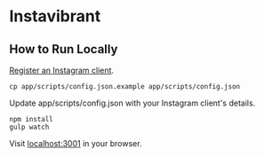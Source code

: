 # Instavibrant

## How to Run Locally

[Register an Instagram client](https://instagram.com/developer/clients/register/).

    cp app/scripts/config.json.example app/scripts/config.json

Update app/scripts/config.json with your Instagram client's details.

    npm install
    gulp watch

Visit [localhost:3001](http://localhost:3001/) in your browser.

